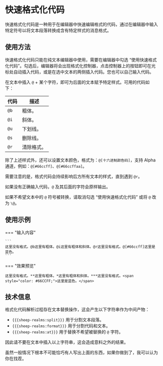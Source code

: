 # 快速格式化代码

快速格式化代码是一种用于在编辑器中快速编辑格式的代码，通过在编辑器中输入特定符号以将文本段落转换成含有特定样式的消息格式。

## 使用方法

快速格式化代码只能在纯文本编辑器中使用，需要在编辑器中勾选 “使用快速格式化代码”。勾选后，编辑器将会出现格式化控制器，点击控制器上的按钮即可在光标处自动插入代码，或是在选中文本的两侧插入代码。您也可以自己输入代码。

在文本中插入 `@` + 某个字符，即可为后面的文本赋予特定样式。可用的代码如下：

| 代码 | 描述 |
| - | - |
| `@b` | 粗体。 |
| `@i` | 斜体。 |
| `@u` | 下划线。 |
| `@s` | 删除线。 |
| `@r` | 清除格式。 |

除了上述样式外，还可以设置文本颜色，格式为：`@[十六进制颜色码]`，支持 Alpha 通道，例如：`@[#66ccff]`、`@[#66ccffaa]`。

需要注意的是，格式代码会持续影响后方所有文本的样式，直到遇到 `@r`。

如果没有正确输入代码，`@` 及其后面的字符会原样输出。

如果不希望文本中的 `@` 符号被转换，请取消勾选 “使用快速格式化代码” 或将 `@` 改为 `\@`。

## 使用示例

=== "输入内容"

    ```
    这里没有格式。@b这里有粗体。@i这里有粗体和斜体。@r这里没有格式。@[#66ccff]这里是蓝色。
    ```

=== "效果预览"

    这里没有格式。**这里有粗体。*这里有粗体和斜体。***这里没有格式。<span style="color: #66CCFF;">这里是蓝色。</span>


## 技术信息

格式化代码解析过程存在文本替换操作，这会产生以下字符串作为中间产物：

- `{{{sheep-realms:split}}}` 用于分割文本段落。
- `{{{sheep-realms:format}}}` 用于分割代码和文本。
- `{{{sheep-realms:at}}}` 用于替换不希望被替换的 `@` 字符。

因此请不要在文本中插入以上字符串，这会造成意料之外的结果。

<p style="color: var(--md-default-fg-color--light);">虽然一般情况下根本不可能恰巧有人写出上面的东西，如果你做到了，我可以认为你在找茬。</p>